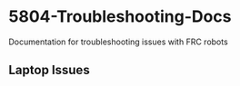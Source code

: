 # 5804-Troubleshooting-Docs
Documentation for troubleshooting issues with FRC robots

## Laptop Issues
